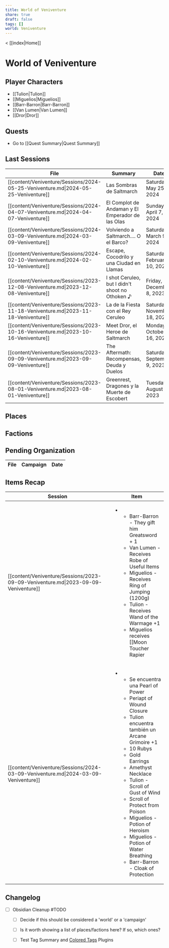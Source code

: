 ```yaml
---
title: World of Veniventure
share: true
draft: false
tags: []
world: Veniventure
---
```

< [[index|Home]]
# World of Veniventure

## Player Characters

- [[Tulion|Tulion]]
- [[Miguelios|Miguelios]]
- [[Barr-Barron|Barr-Barron]]
- [[Van Lumen|Van Lumen]]
- [[Dror|Dror]]

## Quests

- Go to [[Quest Summary|Quest Summary]]

## Last Sessions

| File                                                                               | Summary                                          | Date                        |
| ---------------------------------------------------------------------------------- | ------------------------------------------------ | --------------------------- |
| [[content/Veniventure/Sessions/2024-05-25-Veniventure.md\|2024-05-25-Veniventure]] | Las Sombras de Saltmarch                         | Saturday, May 25, 2024      |
| [[content/Veniventure/Sessions/2024-04-07-Veniventure.md\|2024-04-07-Veniventure]] | El Complot de Andaman y El Emperador de las Olas | Sunday, April 7, 2024       |
| [[content/Veniventure/Sessions/2024-03-09-Veniventure.md\|2024-03-09-Veniventure]] | Volviendo a Saltmarch.... O el Barco?            | Saturday, March 9, 2024     |
| [[content/Veniventure/Sessions/2024-02-10-Veniventure.md\|2024-02-10-Veniventure]] | Escape, Cocodrilo y una Ciudad en Llamas         | Saturday, February 10, 2024 |
| [[content/Veniventure/Sessions/2023-12-08-Veniventure.md\|2023-12-08-Veniventure]] | I shot Ceruleo, but I didn't shoot no Othoken ♪  | Friday, December 8, 2023    |
| [[content/Veniventure/Sessions/2023-11-18-Veniventure.md\|2023-11-18-Veniventure]] | La de la Fiesta con el Rey Ceruleo               | Saturday, November 18, 2023 |
| [[content/Veniventure/Sessions/2023-10-16-Veniventure.md\|2023-10-16-Veniventure]] | Meet Dror, el Heroe de Saltmarch                 | Monday, October 16, 2023    |
| [[content/Veniventure/Sessions/2023-09-09-Veniventure.md\|2023-09-09-Veniventure]] | The Aftermath: Recompensas, Deuda y Duelos       | Saturday, September 9, 2023 |
| [[content/Veniventure/Sessions/2023-08-01-Veniventure.md\|2023-08-01-Veniventure]] | Greenrest, Dragones y la Muerte de Escobert      | Tuesday, August 1, 2023     |


## Places

## Factions

## Pending Organization

| File | Campaign | Date |
| ---- | -------- | ---- |


## Items Recap

| Session                                                                            | Item                                                                                                                                                                                                                                                                                                                                                                                                                                                                                                                                                                                                                                                                               |
| ---------------------------------------------------------------------------------- | ---------------------------------------------------------------------------------------------------------------------------------------------------------------------------------------------------------------------------------------------------------------------------------------------------------------------------------------------------------------------------------------------------------------------------------------------------------------------------------------------------------------------------------------------------------------------------------------------------------------------------------------------------------------------------------- |
| [[content/Veniventure/Sessions/2023-09-09-Veniventure.md\|2023-09-09-Veniventure]] | <ul><li><ul><li>Barr-Barron - They gift him Greatsword + 1  </li><li>Van Lumen - Receives Robe of Useful Items </li><li>Miguelios - Receives Ring of Jumping (1200g) </li><li>Tulion - Receives Wand of the Warmage +1 </li><li>Miguelios receives [[Moon Toucher Rapier|Moon Toucher Rapier]], previously owned by  [[Greenrest|Greenrest]]'s founder </li><li>Bar-Barron receives [[Elemental Gem - Yellow Diamond|Elemental Gem - Yellow Diamond]], containing Greenrest spirit. </li><li>Tulion receives [[Scroll of Grease|Scroll of Grease]] and Scroll of Light. </li><li>Van Lumen receives Wind Fan, can cast Gust of Wind, it recharges with the morning sun. </li><li>4 Potion of Healing </li><li>Potion of Necrotic Resistance </li></ul></li></ul> |
| [[content/Veniventure/Sessions/2024-03-09-Veniventure.md\|2024-03-09-Veniventure]] | <ul><li><ul><li>Se encuentra una Pearl of Power </li><li>Periapt of Wound Closure </li><li>Tulion encuentra también un Arcane Grimoire +1 </li><li>10 Rubys </li><li>Gold Earrings </li><li>Amethyst Necklace </li><li>Tulion - Scroll of Gust of Wind </li><li>Scroll of Protect from Poison </li><li>Miguelios - Potion of Heroism </li><li>Miguelios - Potion of Water Breathing </li><li>Barr-Barron - Cloak of Protection </li></ul></li></ul>                                                                                                                                                                                                                                |


## Changelog

- [ ] Obsidian Cleanup #TODO
	- [ ] Decide if this should be considered a 'world' or a 'campaign'
	- [ ] Is it worth showing a list of places/factions here? If so, which ones?
	- [ ] Test Tag Summary and [Colored Tags](obsidian://show-plugin?id=colored-tags) Plugins






















